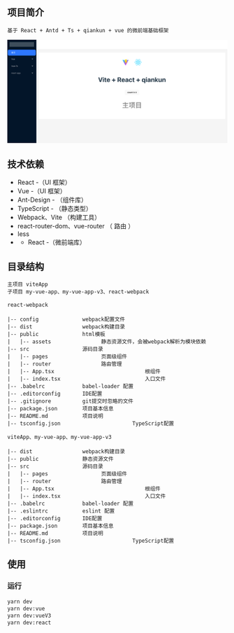 ## 项目简介

    基于 React + Antd + Ts + qiankun + vue 的微前端基础框架
   [![](public/img.png)]()
## 技术依赖

- React -（UI 框架）
- Vue -（UI 框架）
- Ant-Design - （组件库）
- TypeScript - （静态类型）
- Webpack、Vite （构建工具）
- react-router-dom、vue-router （ 路由 ）
- less
- - React -（微前端库）

## 目录结构
```
主项目 viteApp
子项目 my-vue-app、my-vue-app-v3、react-webpack
```


```
react-webpack

|-- config              webpack配置文件
|-- dist                webpack构建目录
|-- public              html模板
|	|-- assets                静态资源文件，会被webpack解析为模块依赖
|-- src                 源码目录
|	|-- pages                 页面级组件
|	|-- router                路由管理
|	|-- App.tsx								根组件
|	|-- index.tsx							入口文件
|-- .babelrc            babel-loader 配置
|-- .editorconfig       IDE配置
|-- .gitignore          git提交时忽略的文件
|--	package.json        项目基本信息
|-- README.md           项目说明
|-- tsconfig.json						TypeScript配置
```

```
viteApp、my-vue-app、my-vue-app-v3

|-- dist                webpack构建目录
|-- public              静态资源文件
|-- src                 源码目录
|	|-- pages                 页面级组件
|	|-- router                路由管理
|	|-- App.tsx								根组件
|	|-- index.tsx							入口文件
|-- .babelrc            babel-loader 配置
|-- .eslintrc           eslint 配置
|-- .editorconfig       IDE配置
|--	package.json        项目基本信息
|-- README.md           项目说明
|-- tsconfig.json						TypeScript配置
```



## 使用

### 运行

```
yarn dev
yarn dev:vue
yarn dev:vueV3
yarn dev:react
```

